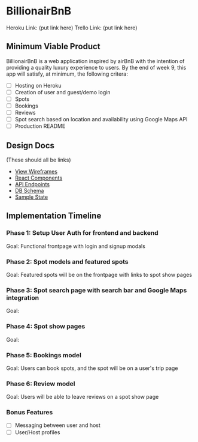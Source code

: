 # BillionairBnB

Heroku Link: (put link here)
Trello Link: (put link here)

## Minimum Viable Product

BillionairBnB is a web application inspired by airBnB with the intention of providing a quality luxury experience to users. By the end of week 9, this app will satisfy, at minimum, the following critera:

- [ ] Hosting on Heroku
- [ ] Creation of user and guest/demo login
- [ ] Spots
- [ ] Bookings
- [ ] Reviews
- [ ] Spot search based on location and availability using Google Maps API
- [ ] Production README

## Design Docs
(These should all be links)
- [View Wireframes](wireframes/)
- [React Components](component-hierarchy.md)
- [API Endpoints](api-endpoints.md)
- [DB Schema](schema.md)
- [Sample State](sample-state.md)

## Implementation Timeline

### Phase 1: Setup User Auth for frontend and backend
Goal: Functional frontpage with login and signup modals
### Phase 2: Spot models and featured spots
Goal: Featured spots will be on the frontpage with links to spot show pages
### Phase 3: Spot search page with search bar and Google Maps integration
Goal:
### Phase 4: Spot show pages
Goal:
### Phase 5: Bookings model
Goal: Users can book spots, and the spot will be on a user's trip page
### Phase 6: Review model
Goal: Users will be able to leave reviews on a spot show page
### Bonus Features

- [ ] Messaging between user and host
- [ ] User/Host profiles
